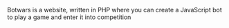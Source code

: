 Botwars is a website, written in PHP where you can create a JavaScript bot to play a game and enter it into competition
